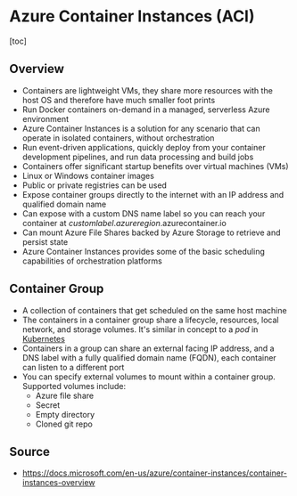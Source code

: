 # Azure Container Instances (ACI)

[toc]

## Overview

- Containers are lightweight VMs, they share more resources with the host OS and therefore have much smaller foot prints
- Run Docker containers on-demand in a managed, serverless Azure environment
- Azure Container Instances is a solution for any scenario that can operate in isolated containers, without orchestration
- Run event-driven applications, quickly deploy from your container  development pipelines, and run data processing and build jobs
- Containers offer significant startup benefits over virtual machines (VMs)
- Linux or Windows container images
- Public or private registries can be used
- Expose container groups directly to the internet with an IP address and qualified domain name
- Can expose with a custom DNS name label so you can reach your container at *customlabel*.*azureregion*.azurecontainer.io
- Can mount Azure File Shares backed by Azure Storage to retrieve and persist state
- Azure Container Instances provides some of the basic scheduling capabilities of orchestration platforms



## Container Group

- A collection of containers that get scheduled on the same host machine
- The containers in a container group share a lifecycle, resources, local  network, and storage volumes. It's similar in concept to a *pod* in [Kubernetes](https://kubernetes.io/docs/concepts/workloads/pods/)
- Containers in a group can share an external facing IP address, and a DNS label with a fully qualified domain name (FQDN), each container can listen to a different port
- You can specify external volumes to mount within a container group. Supported volumes include:
  - Azure file share
  - Secret
  - Empty directory
  - Cloned git repo



## Source

- https://docs.microsoft.com/en-us/azure/container-instances/container-instances-overview